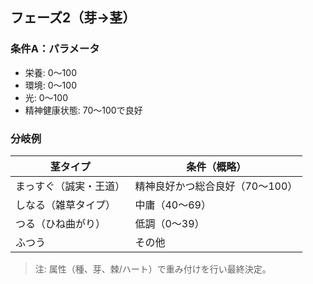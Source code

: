 ## フェーズ2（芽→茎）

### 条件A：パラメータ

- 栄養: 0〜100
- 環境: 0〜100
- 光: 0〜100
- 精神健康状態: 70〜100で良好

### 分岐例

| 茎タイプ | 条件（概略） |
|---|---|
| まっすぐ（誠実・王道） | 精神良好かつ総合良好（70〜100） |
| しなる（雑草タイプ） | 中庸（40〜69） |
| つる（ひね曲がり） | 低調（0〜39） |
| ふつう | その他 |

> 注: 属性（種、芽、棘/ハート）で重み付けを行い最終決定。

